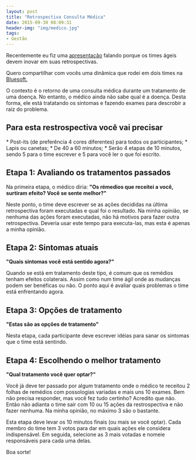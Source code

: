 ```yaml
---
layout: post
title: "Retrospectiva Consulta Médica" 
date: 2015-09-30 08:09:31 
header-img: "img/medico.jpg" 
tags: 
- Gestão
---
```

<p>Recentemente eu fiz uma <a href="http://rkmael.com/2015/09/04/inove-suas-retrospectivas/">apresentação</a> falando porque os times ágeis devem inovar em suas retrospectivas.</p>
<p>Quero compartilhar com vocês uma dinâmica que rodei em dois times na <a href="http://bluesoft.com.br/carreiras/">Bluesoft.</a></p>
<p>O contexto é o retorno de uma consulta médica durante um tratamento de uma doença. No entanto, o médico ainda não sabe qual é a doença. Desta forma, ele está tratatando os sintomas e fazendo exames para descrobir a raiz do problema.</p>

<h2>Para esta restrospectiva você vai precisar</h2>
 * Post-its (de preferência 4 cores diferentes) para todos os participantes;
 * Lapis ou canetas; 
 * De 40 a 60 minutos;
 * Serão 4 etapas de 10 minutos, sendo 5 para o time escrever e 5 para você ler o que foi escrito.


<h2>Etapa 1: Avaliando os tratamentos passados</h2>
<p>Na primeira etapa, o médico diria: <strong>"Os rémedios que receitei a você, surtiram efeito? Você se sente melhor?"</strong></p>
<p> Neste ponto, o time deve escrever se as ações decididas na última retrospectiva foram executadas e qual foi o resultado. Na minha opinião, se nenhuma das ações foram executadas, não há motivos para fazer outra retrospectiva. Deveria usar este tempo para executa-las, mas esta é apenas a minha opinião.</p>

<h2>Etapa 2: Sintomas atuais</h2>
<p> <strong>"Quais sintomas você está sentido agora?"</strong></p>
<p>Quando se está em tratamento deste tipo, é comum que os remédios tenham efeitos colaterais. Assim como num time ágil onde as mudanças podem ser benéficas ou não. O ponto aqui é avaliar quais problemas o time está enfrentando agora. </p>

<h2>Etapa 3: Opções de tratamento</h2>
<p><strong>"Estas são as opções de tratamento"</strong></p> 
<p>Nesta etapa, cada participante deve escrever idéias para sanar os sintomas que o time está sentindo.</p>

<h2>Etapa 4: Escolhendo o melhor tratamento</h2>
<p><strong>"Qual tratamento você quer optar?"</strong></p> 
<p>Você já deve ter passado por algum tratamento onde o médico te receitou 2 folhas de remédios com possologias variadas e mais uns 10 exames. Bem não precisa responder, mas você fez tudo certinho? Acredito que não. Então não adianta o time sair com 10 ou 15 ações da restrospectiva e não fazer nenhuma. Na minha opinião, no máximo 3 são o bastante.</p>
<p>Esta etapa deve levar os 10 minutos finais (ou mais se você optar). Cada membro do time tem 3 votos para dar em quais ações ele considera indispensável. Em seguida, selecione as 3 mais votadas e nomeie responsáveis para cada uma delas.</p>

<p>Boa sorte!</p>


